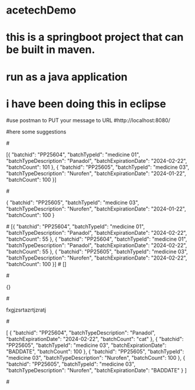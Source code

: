 # acetechDemo

# this is a springboot project that can be built in maven.
# run as a java application  
# i have been doing this in eclipse 

#use postman to PUT your message to URL 
#http://localhost:8080/



#here some suggestions

#<!--this is a good message ************************************************************************************************************************--> 

[{
	"batchid": "PP25604",
	"batchTypeId": "medicine 01",
	"batchTypeDescription": "Panadol",
	"batchExpirationDate": "2024-02-22",
	"batchCount": 101
}, {
	"batchid": "PP25605",
	"batchTypeId": "medicine 03",
	"batchTypeDescription": "Nurofen",
	"batchExpirationDate": "2024-01-22",
	"batchCount": 100
}]

#<!--Fail, not an array ************************************************************************************************************************-->

{
	"batchid": "PP25605",
	"batchTypeId": "medicine 03",
	"batchTypeDescription": "Nurofen",
	"batchExpirationDate": "2024-01-22",
	"batchCount": 100
}

#<!--Fail, duplicates ************************************************************************************************************************-->
[{
	"batchid": "PP25604",
	"batchTypeId": "medicine 01",
	"batchTypeDescription": "Panadol",
	"batchExpirationDate": "2024-02-22",
	"batchCount": 55
}, {
	"batchid": "PP25604",
	"batchTypeId": "medicine 01",
	"batchTypeDescription": "Panadol",
	"batchExpirationDate": "2024-02-22",
	"batchCount": 55
}, {
	"batchid": "PP25605",
	"batchTypeId": "medicine 03",
	"batchTypeDescription": "Nurofen",
	"batchExpirationDate": "2024-02-22",
	"batchCount": 100
}]
#<!--Fail, empty array************************************************************************************************************************-->
[]

#<!-- Fail, not an array************************************************************************************************************************-->

{}

#<!--Fail, not json************************************************************************************************************************-->

fxgjzsrtazrtjzratj

#<!--Fail,one value missing from each ******************************************************************************************************-->

[
	{
		"batchid": "PP25604",
		"batchTypeDescription": "Panadol",
		"batchExpirationDate": "2024-02-22",
		"batchCount": "cat"
	}, {
		"batchid": "PP25605",
		"batchTypeId": "medicine 03",
		"batchExpirationDate": "BADDATE",
		"batchCount": 100
	}, {
		"batchid": "PP25605",
		"batchTypeId": "medicine 03",
		"batchTypeDescription": "Nurofen",
		"batchCount": 100
	}, {
		"batchid": "PP25605",
		"batchTypeId": "medicine 03",
		"batchTypeDescription": "Nurofen",
		"batchExpirationDate": "BADDATE"
	}
]

#<!--************************************************************************************************************************-->
